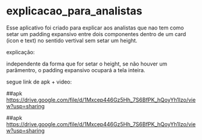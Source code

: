# explicacao_para_analistas

Esse aplicativo foi criado para explicar aos analistas que nao tem como 
setar um padding expansivo entre dois componentes dentro de um card (icon e text) no sentido vertival sem setar um height.

explicação:

independente da forma que for setar o height, se não houver um parâmentro, o padding expansivo ocupará a tela inteira.


segue link de apk + video:

##apk
https://drive.google.com/file/d/1Mxcep446Gz5Hh_7S6BfPK_hQoyYh1Izo/view?usp=sharing

##apk
https://drive.google.com/file/d/1Mxcep446Gz5Hh_7S6BfPK_hQoyYh1Izo/view?usp=sharing

